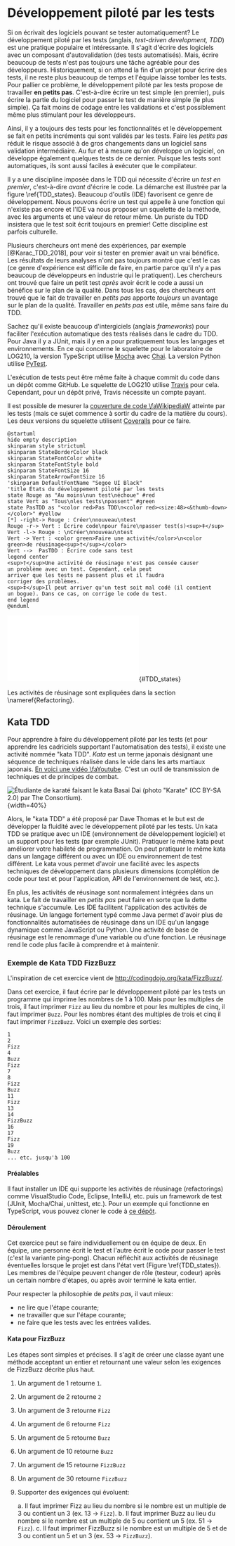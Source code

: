 # Développement piloté par les tests

Si on écrivait des logiciels pouvant se tester automatiquement?
Le développement piloté par les tests (anglais, *test-driven development, TDD*) est une pratique populaire et intéressante.
Il s'agit d'écrire des logiciels avec un composant d'autovalidation (des tests automatisés).
Mais, écrire beaucoup de tests n'est pas toujours une tâche agréable pour des développeurs.
Historiquement, si on attend la fin d'un projet pour écrire des tests, il ne reste plus beaucoup de temps et l'équipe laisse tomber les tests.
Pour pallier ce problème, le développement piloté par les tests propose de travailler **en petits pas**. C'est-à-dire écrire un test simple (en premier), puis écrire la partie du logiciel pour passer le test de manière simple (le plus simple).
Ça fait moins de codage entre les validations et c'est possiblement même plus stimulant pour les développeurs.

Ainsi, il y a toujours des tests pour les fonctionnalités et le développement se fait en petits incréments qui sont validés par les tests.
Faire les *petits pas* réduit le risque associé à de gros changements dans un logiciel sans validation intermédiaire.
Au fur et à mesure qu'on développe un logiciel, on développe également quelques tests de ce dernier.
Puisque les tests sont automatiques, ils sont aussi faciles à exécuter que le compilateur.

Il y a une discipline imposée dans le TDD qui nécessite d'écrire un *test en premier*, c'est-à-dire *avant* d'écrire le code.
La démarche est illustrée par la figure&nbsp;\ref{TDD_states}.
Beaucoup d'outils (IDE) favorisent ce genre de développement.
Nous pouvons écrire un test qui appelle à une fonction qui n'existe pas encore et l'IDE va nous proposer un squelette de la méthode, avec les arguments et une valeur de retour même.
Un puriste du TDD insistera que le test soit écrit toujours en premier!
Cette discipline est parfois culturelle. 

Plusieurs chercheurs ont mené des expériences, par exemple [@Karac_TDD_2018], pour voir si tester en premier avait un vrai bénéfice.
Les résultats de leurs analyses n'ont pas toujours montré que c'est le cas (ce genre d'expérience est difficile de faire, en partie parce qu'il n'y a pas beaucoup de développeurs en industrie qui le pratiquent).
Les chercheurs ont trouvé que faire un petit test *après* avoir écrit le code a aussi un bénéfice sur le plan de la qualité.
Dans tous les cas, des chercheurs ont trouvé que le fait de travailler en *petits pas* apporte *toujours* un avantage sur le plan de la qualité.
Travailler en *petits pas* est utile, même sans faire du TDD.

Sachez qu'il existe beaucoup d'intergiciels (anglais *frameworks*) pour faciliter l'exécution automatique des tests réalisés dans le cadre du TDD.
Pour Java il y a JUnit, mais il y en a pour pratiquement tous les langages et environnements.
En ce qui concerne le squelette pour le laboratoire de LOG210, la version TypeScript utilise [Mocha](https://mochajs.org/index.html) avec [Chai](https://www.chaijs.com/).
La version Python utilise [PyTest](https://docs.pytest.org/en/latest/).

L'exécution de tests peut être même faite à chaque commit du code dans un dépôt comme GitHub. Le squelette de LOG210 utilise [Travis](https://travis-ci.org/) pour cela. Cependant, pour un dépôt privé, Travis nécessite un compte payant.

Il est possible de mesurer la [couverture de code \faWikipediaW](https://fr.wikipedia.org/wiki/Couverture_de_code) atteinte par les tests (mais ce sujet commence à sortir du cadre de la matière du cours). Les deux versions du squelette utilisent [Coveralls](https://coveralls.io/) pour ce faire.

```{.plantuml hide-image=true plantuml-filename=build/images/diag_etats_TDD.pdf}
@startuml
hide empty description
skinparam style strictuml
skinparam StateBorderColor black
skinparam StateFontColor white
skinparam StateFontStyle bold
skinparam StateFontSize 16
skinparam StateArrowFontSize 16
'skinparam DefaultFontName "Segoe UI Black"
'title États du développement piloté par les tests
state Rouge as "Au moins\nun test\néchoue" #red
state Vert as "Tous\nles tests\npassent" #green
state PasTDD as "<color red>Pas TDD\n<color red><size:48><&thumb-down></color>" #yellow
[*] -right-> Rouge : Créer\nnouveau\ntest
Rouge -r-> Vert : Écrire code\npour faire\npasser test(s)<sup>‡</sup>
Vert -l-> Rouge : \nCréer\nnouveau\ntest
Vert -> Vert : <color green>Faire une activité</color>\n<color green>de réusinage<sup>†</sup></color>
Vert -->  PasTDD : Écrire code sans test
legend center
<sup>†</sup>Une activité de réusinage n'est pas censée causer
un problème avec un test. Cependant, cela peut
arriver que les tests ne passent plus et il faudra
corriger des problèmes.
<sup>‡</sup>Il peut arriver qu'un test soit mal codé (il contient
un bogue). Dans ce cas, on corrige le code du test.
end legend
@enduml
```

![États du développement piloté par les tests. [(PlantUML)](http://www.plantuml.com/plantuml/uml/RLJDQXin4BxhAGONwgJ43eLIYZ5B4fj0BgKqII_T7kJToLf4AsqraerxwhLlqTxgv_2Rz4awqgx_WY_BelbclX_DxXLvwNoejPYh4W7hng-WH2gSQhooHj2pCerqiWRoAutyTAf83VlAlPSURwmhqKsijWvcMXRFBm6trlYsl9mhZwVAzubYPdLvigf-8Bnz_x9qxPnT7jRxUy0KdsJGFbO_oXgXTu-LHNYyWvieiIVwNdcctFpYIGHbW7ApNg2sJOCr6W-DqjPlri3ZG2E1H_8aAFB2Pnig14dGkmvGMsKeDy4aI6usws9k0_RWbSEoQ_Y2pYVyWmsCtStBMIqHqp6wSeYcmt-Iz32TfevnaPBZMHcV0X_dvk1iJEnzzEv3Ddxjvw6U3KgxDDduCY4o7hj2hUrIV7tp3GPELNC_o3hz8vYupHfTRemD2vGXDr6KQAi3ny2aUyGXyLOuXCAMo99jSF0a-Q2JxvAPCpeVKsYoVp__Z2_ZYqZT0tr0c9lJb2ronzVvIubajv49Wk702wyMYYzbQs-NH8laDURfWPIH5NPQVhTQjXqT4rDjCpvs1oHDUpT2OuMcX89l1vqu7lTug0QEUC7qkPlNXc8hiLiePE2G16z8u-nCR_xoFie55j3jp10cs32NDFw2cxI41eCNqZcru72_1znl831pjpFGw4207fJcwmYbawAmt5Dn3t_8Up8QYkERkTE90VOC_KuAa5KUQgbZ6cpjJCKtunNpHGCpMmKy7y8qnbH4QtG1ra17p3hR6FbxIiv4ZB1DKbpnWtyV_m40)](build/images/diag_etats_TDD.pdf){#TDD_states}

Les activités de réusinage sont expliquées dans la section \nameref{Refactoring}.  

## Kata TDD

Pour apprendre à faire du développement piloté par les tests (et pour apprendre les cadriciels supportant l'automatisation des tests), il existe une activité nommée "kata TDD". 
*Kata* est un terme japonais désignant une séquence de techniques réalisée dans le vide dans les arts martiaux japonais. 
[En voici une vidéo \faYoutube](https://www.youtube.com/watch?v=DmPk_A-RU50).
C'est un outil de transmission de techniques et de principes de combat.

![Étudiante de karaté faisant le kata *Basai Dai* (photo ["Karate"](https://www.flickr.com/photos/the-consortium/4507180302/) [(CC BY-SA 2.0)](https://creativecommons.org/licenses/by-sa/2.0/) par [The Consortium](https://www.flickr.com/people/the-consortium/)).](images/karate.jpg){width=40%}

Alors, le "kata TDD" a été proposé par Dave Thomas et le but est de développer la fluidité avec le développement piloté par les tests. 
Un kata TDD se pratique avec un IDE (environnement de développement logiciel) et un support pour les tests (par exemple JUnit). 
Pratiquer le même kata peut améliorer votre habileté de programmation. 
On peut pratiquer le même kata dans un langage différent ou avec un IDE ou environnement de test différent. 
Le kata vous permet d'avoir une facilité avec les aspects techniques de développement dans plusieurs dimensions (complétion de code pour test et pour l'application, API de l'environnement de test, etc.).

En plus, les activités de réusinage sont normalement intégrées dans un kata. 
Le fait de travailler en *petits pas* peut faire en sorte que la dette technique s'accumule.
Les IDE facilitent l'application des activités de réusinage. 
Un langage fortement typé comme Java permet d'avoir plus de fonctionnalités automatisées de réusinage dans un IDE qu'un langage dynamique comme JavaScript ou Python. 
Une activité de base de réusinage est le renommage d'une variable ou d'une fonction. 
Le réusinage rend le code plus facile à comprendre et à maintenir.

### Exemple de Kata TDD FizzBuzz

L'inspiration de cet exercice vient de http://codingdojo.org/kata/FizzBuzz/.

Dans cet exercice, il faut écrire par le développement piloté par les tests un programme qui imprime les nombres de 1 à 100.
Mais pour les multiples de trois, il faut imprimer `Fizz` au lieu du nombre et pour les multiples de cinq, il faut imprimer `Buzz`. Pour les nombres étant des multiples de trois et cinq il faut imprimer `FizzBuzz`. Voici un exemple des sorties:

```
1
2
Fizz
4
Buzz
Fizz
7
8
Fizz
Buzz
11
Fizz
13
14
FizzBuzz
16
17
Fizz
19
Buzz
... etc. jusqu'à 100
```

#### Préalables

Il faut installer un IDE qui supporte les activités de réusinage (refactorings) comme VisualStudio Code, Eclipse, IntelliJ, etc. puis un framework de test (JUnit, Mocha/Chai, unittest, etc.).
Pour un exemple qui fonctionne en TypeScript, vous pouvez cloner le code à [ce dépôt](https://github.com/profcfuhrmanets/typescript-tdd-kata).

#### Déroulement

Cet exercice peut se faire individuellement ou en équipe de deux.
En équipe, une personne écrit le test et l'autre écrit le code pour passer le test (c'est la variante ping-pong).
Chacun réfléchit aux activités de réusinage éventuelles lorsque le projet est dans l'état vert (Figure&nbsp;\ref{TDD_states}).
Les membres de l'équipe peuvent changer de rôle (testeur, codeur) après un certain nombre d'étapes, ou après avoir terminé le kata entier.

Pour respecter la philosophie de *petits pas,* il vaut mieux:

- ne lire que l'étape courante;
- ne travailler que sur l'étape courante;
- ne faire que les tests avec les entrées valides.

#### Kata pour FizzBuzz

Les étapes sont simples et précises.
Il s'agit de créer une classe ayant une méthode acceptant un entier et retournant une valeur selon les exigences de FizzBuzz décrite plus haut.

1. Un argument de 1 retourne `1`.
2. Un argument de 2 retourne `2`
3. Un argument de 3 retourne `Fizz`
4. Un argument de 6 retourne `Fizz`
5. Un argument de 5 retourne `Buzz`
6. Un argument de 10 retourne `Buzz`
7. Un argument de 15 retourne `FizzBuzz`
8. Un argument de 30 retourne `FizzBuzz`
9. Supporter des exigences qui évoluent:

    a. Il faut imprimer Fizz au lieu du nombre si le nombre est un multiple de 3 ou contient un 3 (ex. 13 → `Fizz`).
    b. Il faut imprimer Buzz au lieu du nombre si le nombre est un multiple de 5 ou contient un 5 (ex. 51 → `Fizz`).
    c. Il faut imprimer FizzBuzz si le nombre est un multiple de 5 et de 3 ou contient un 5 et un 3 (ex. 53 → `FizzBuzz`).


